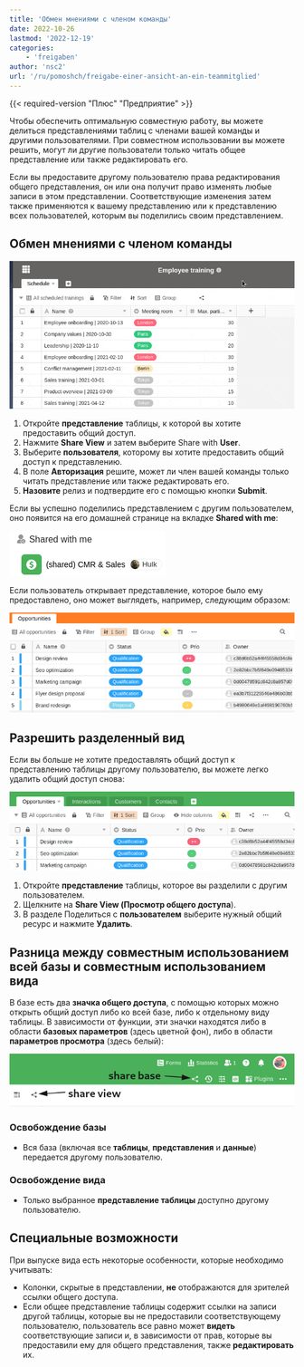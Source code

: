 ```yaml
---
title: 'Обмен мнениями с членом команды'
date: 2022-10-26
lastmod: '2022-12-19'
categories:
    - 'freigaben'
author: 'nsc2'
url: '/ru/pomoshch/freigabe-einer-ansicht-an-ein-teammitglied'
---
```


{{< required-version "Плюс" "Предприятие" >}}

Чтобы обеспечить оптимальную совместную работу, вы можете делиться представлениями таблиц с членами вашей команды и другими пользователями. При совместном использовании вы можете решить, могут ли другие пользователи только читать общее представление или также редактировать его.

Если вы предоставите другому пользователю права редактирования общего представления, он или она получит право изменять любые записи в этом представлении. Соответствующие изменения затем также применяются к вашему представлению или к представлению всех пользователей, которым вы поделились своим представлением.

## Обмен мнениями с членом команды

![Обмен мнениями с членом команды](images/sharing-a-view-with-a-team-member-1.gif)

1. Откройте **представление** таблицы, к которой вы хотите предоставить общий доступ.
2. Нажмите **Share View** и затем выберите Share with **User**.
3. Выберите **пользователя**, которому вы хотите предоставить общий доступ к представлению.
4. В поле **Авторизация** решите, может ли член вашей команды только читать представление или также редактировать его.
5. **Назовите** релиз и подтвердите его с помощью кнопки **Submit**.

Если вы успешно поделились представлением с другим пользователем, оно появится на его домашней странице на вкладке **Shared with me**:

![Раздельные представления на главной странице](images/Screenshot-from-2022-11-10-17-01-26.png)

Если пользователь открывает представление, которое было ему предоставлено, оно может выглядеть, например, следующим образом:

![Внешний вид разделенного вида](images/Screenshot-from-2022-11-10-17-15-12.png)

## Разрешить разделенный вид

Если вы больше не хотите предоставлять общий доступ к представлению таблицы другому пользователю, вы можете легко удалить общий доступ снова:

![Разрешить разделенный вид.](images/resolve-a-split-view.gif)

1. Откройте **представление** таблицы, которое вы разделили с другим пользователем.
2. Щелкните на **Share View (Просмотр общего доступа**).
3. В разделе Поделиться с **пользователем** выберите нужный общий ресурс и нажмите **Удалить**.

## Разница между совместным использованием всей базы и совместным использованием вида

В базе есть два **значка общего доступа**, с помощью которых можно открыть общий доступ либо ко всей базе, либо к отдельному виду таблицы. В зависимости от функции, эти значки находятся либо в области **базовых параметров** (здесь цветной фон), либо в области **параметров просмотра** (здесь белый):

![Совместное использование иконок в базе](images/share-icons-new-1.png)

### Освобождение базы

- Вся база (включая все **таблицы**, **представления** и **данные**) передается другому пользователю.

### Освобождение вида

- Только выбранное **представление таблицы** доступно другому пользователю.

## Специальные возможности

При выпуске вида есть некоторые особенности, которые необходимо учитывать:

- Колонки, скрытые в представлении, **не** отображаются для зрителей ссылки общего доступа.
- Если общее представление таблицы содержит ссылки на записи другой таблицы, которые вы не предоставили соответствующему пользователю, пользователь все равно может **видеть** соответствующие записи и, в зависимости от прав, которые вы предоставили ему для общего представления, также **редактировать** их.

